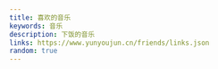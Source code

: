 ```yaml
---
title: 喜欢的音乐
keywords: 音乐
description: 下饭的音乐
links: https://www.yunyoujun.cn/friends/links.json
random: true
---
```


<YunLinks :links="frontmatter.links" :random="frontmatter.random" />
